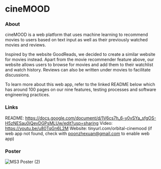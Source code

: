 # cineMOOD

### About
cineMOOD is a web platform that uses machine learning to recommend movies to users based on text input as well as their previously watched movies and reviews. 

Inspired by the website GoodReads, we decided to create a similar website for movies instead. Apart from the movie recommender feature above, our website allows users to browse for movies and add them to their watchlist and watch history. Reviews can also be written under movies to facilitate discussions.

To learn more about this web app, refer to the linked README below which has around 100 pages on our nine features, testing processes and software engineering practices.

### Links
README: https://docs.google.com/document/d/1V6cs7h_6-y0vSYa_sfgOS-H5zNESau0jQevDGPsMLUw/edit?usp=sharing
Video: https://youtu.be/u80TqGn6L2M
Website: tinyurl.com/orbital-cinemood (if web app not found, check with poonzhexuan@gmail.com to enable web app)

### Poster
![MS3 Poster (2)](https://github.com/poon-zx/orbital-cinemood/assets/94552176/4d945a74-a5f0-4687-a034-b6ad4ad44571)

